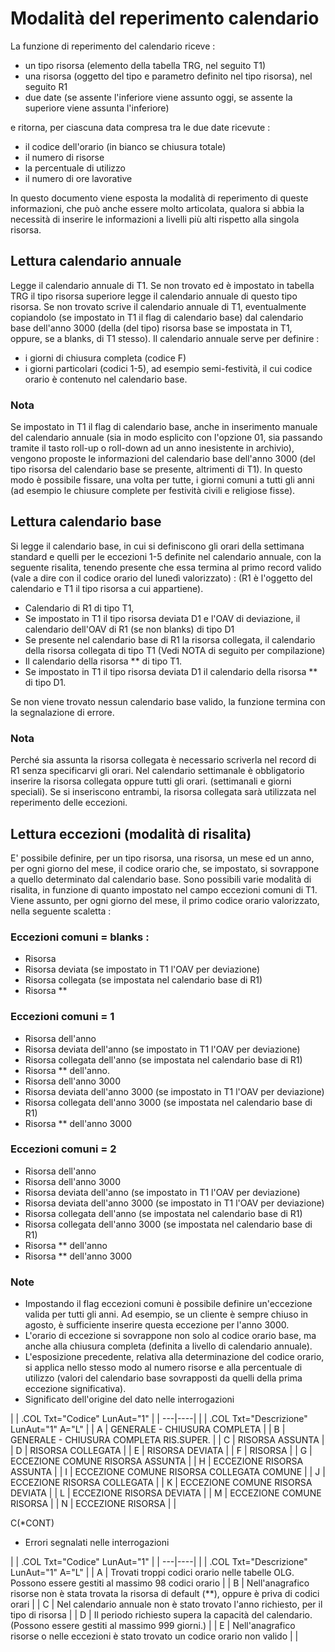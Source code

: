 # Modalità del reperimento calendario
La funzione di reperimento del calendario riceve : 

- un tipo risorsa (elemento della tabella TRG, nel seguito T1)
- una risorsa (oggetto del tipo e parametro definito nel tipo risorsa), nel seguito R1
- due date (se assente l'inferiore viene assunto oggi, se assente la superiore viene assunta l'inferiore)

e ritorna, per ciascuna data compresa tra le due date ricevute : 

- il codice dell'orario (in bianco se chiusura totale)
- il numero di risorse
- la percentuale di utilizzo
- il numero di ore lavorative

In questo documento viene esposta la modalità di reperimento di queste informazioni, che può anche essere molto articolata, qualora si abbia la necessità di inserire le informazioni a livelli più alti rispetto alla singola risorsa.

## Lettura calendario annuale
Legge il calendario annuale di T1.
Se non trovato ed è impostato in tabella TRG il tipo risorsa superiore legge il calendario annuale di questo tipo risorsa.
Se non trovato scrive il calendario annuale di T1, eventualmente copiandolo (se impostato in T1 il flag di calendario base) dal calendario base dell'anno 3000 (della (del tipo) risorsa base se impostata in T1, oppure, se a blanks, di T1 stesso).
Il calendario annuale serve per definire : 

- i giorni di chiusura completa (codice F)
- i giorni particolari (codici 1-5), ad esempio semi-festività, il cui codice orario è contenuto nel calendario base.

### Nota
Se impostato in T1 il flag di calendario base, anche in inserimento manuale del calendario annuale (sia in modo esplicito con l'opzione  01, sia passando tramite il tasto roll-up o roll-down ad un anno inesistente in archivio), vengono proposte le informazioni del calendario base dell'anno 3000 (del tipo risorsa del calendario base se presente, altrimenti di T1).
In questo modo è possibile fissare, una volta per tutte, i giorni comuni a tutti gli anni (ad esempio le chiusure complete per festività civili e religiose fisse).

## Lettura calendario base
Si legge il calendario base, in cui si definiscono gli orari della settimana standard e quelli per le eccezioni 1-5 definite nel calendario annuale, con la seguente risalita, tenendo presente che essa termina al primo record valido (vale a dire con il codice orario del lunedì valorizzato) :  (R1 è l'oggetto del calendario e T1 il tipo risorsa a cui appartiene).

-  Calendario di R1 di tipo T1,
-  Se impostato in T1 il tipo risorsa deviata D1 e l'OAV di deviazione, il calendario dell'OAV di R1 (se non blanks) di tipo D1
-  Se presente nel calendario base di R1 la risorsa collegata, il calendario della risorsa collegata di tipo T1 (Vedi NOTA di seguito per compilazione)
-  Il calendario  della risorsa ** di tipo T1.
-  Se impostato in T1 il tipo risorsa deviata D1 il calendario della risorsa ** di tipo D1.

Se non viene trovato nessun calendario base valido, la funzione termina con la segnalazione di errore.
### Nota
Perché sia assunta la risorsa collegata è necessario scriverla nel record di R1 senza specificarvi gli orari.
Nel calendario settimanale è obbligatorio inserire la risorsa collegata oppure tutti gli orari. (settimanali e giorni speciali). Se si inseriscono entrambi, la risorsa collegata sarà utilizzata nel reperimento delle eccezioni.

## Lettura eccezioni (modalità di risalita)
E' possibile definire, per un tipo risorsa, una risorsa, un mese ed un anno, per ogni giorno del mese, il codice orario che, se impostato, si sovrappone a quello determinato dal calendario base.
Sono possibili varie modalità di risalita, in funzione di quanto impostato nel campo  eccezioni comuni  di T1.
Viene assunto, per ogni giorno del mese, il primo codice orario valorizzato, nella seguente scaletta : 

### Eccezioni comuni = blanks : 

-  Risorsa
-  Risorsa deviata (se impostato in T1 l'OAV per deviazione)
-  Risorsa collegata (se impostata nel calendario base di R1)
-  Risorsa **


### Eccezioni comuni = 1

-  Risorsa dell'anno
-  Risorsa deviata dell'anno (se impostato in T1 l'OAV per deviazione)
-  Risorsa collegata dell'anno (se impostata nel calendario base di R1)
-  Risorsa ** dell'anno.
-  Risorsa dell'anno 3000
-  Risorsa deviata dell'anno 3000 (se impostato in T1 l'OAV per deviazione)
-  Risorsa collegata dell'anno  3000 (se impostata nel calendario base di R1)
-  Risorsa ** dell'anno 3000


### Eccezioni comuni = 2

-  Risorsa dell'anno
-  Risorsa dell'anno 3000
-  Risorsa deviata dell'anno (se impostato in T1 l'OAV per deviazione)
-  Risorsa deviata dell'anno 3000 (se impostato in T1 l'OAV per deviazione)
-  Risorsa collegata dell'anno (se impostata nel calendario base di R1)
-  Risorsa collegata dell'anno  3000 (se impostata nel calendario base di R1)
-  Risorsa ** dell'anno
-  Risorsa ** dell'anno 3000

### Note

- Impostando il flag  eccezioni comuni  è possibile definire un'eccezione valida per tutti gli anni. Ad esempio, se un cliente è sempre chiuso in agosto, è sufficiente inserire questa eccezione per l'anno 3000.
- L'orario di eccezione si sovrappone non solo al codice orario base, ma anche alla chiusura completa (definita a livello di calendario annuale).
- L'esposizione precedente, relativa alla determinazione del codice orario, si applica nello stesso modo al numero risorse e alla percentuale di utilizzo (valori del calendario base sovrapposti da quelli della prima eccezione significativa).
- Significato dell'origine del dato nelle interrogazioni


| 
| .COL Txt="Codice" LunAut="1" |
| ---|----|
| 
| .COL Txt="Descrizione" LunAut="1" A="L" |
| A | GENERALE - CHIUSURA COMPLETA |
| B | GENERALE - CHIUSURA COMPLETA RIS.SUPER. |
| C | RISORSA ASSUNTA |
| D | RISORSA COLLEGATA |
| E | RISORSA DEVIATA |
| F | RISORSA |
| G | ECCEZIONE COMUNE RISORSA ASSUNTA |
| H | ECCEZIONE RISORSA ASSUNTA |
| I |  ECCEZIONE COMUNE RISORSA COLLEGATA COMUNE |
| J | ECCEZIONE RISORSA COLLEGATA |
| K | ECCEZIONE COMUNE RISORSA DEVIATA |
| L | ECCEZIONE RISORSA DEVIATA |
| M |  ECCEZIONE COMUNE RISORSA |
| N | ECCEZIONE RISORSA |
| 

 C(*CONT)
- Errori segnalati nelle interrogazioni


| 
| .COL Txt="Codice" LunAut="1" |
| ---|----|
| 
| .COL Txt="Descrizione" LunAut="1" A="L" |
| A | Trovati troppi codici orario nelle tabelle OLG. Possono essere gestiti al massimo 98 codici orario |
| B | Nell'anagrafico risorse non è stata trovata la risorsa di default (**), oppure è priva di codici orari |
| C | Nel calendario annuale non è stato trovato l'anno richiesto, per il tipo di risorsa |
| D | Il periodo richiesto supera la capacità del calendario. (Possono essere gestiti al massimo 999 giorni.) |
| E | Nell'anagrafico risorse o nelle eccezioni è stato trovato un codice orario non valido |
| 

